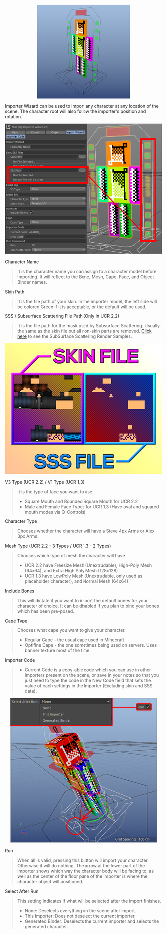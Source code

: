 <p align=center><img src="../images/rig_renderfiles/Importer_Base.png" width="300" height="300"></p>

Importer Wizard can be used to import any character at any location of the scene. The character root will also follow the importer's position and rotation.

<p align=center><img src="../images/PNG/0001.png"></p>

Character Name
  > It is the character name you can assign to a character model before importing. It will reflect to the Bone, Mesh, Cape, Face, and Object Binder names.

Skin Path
  > It is the file path of your skin. In the importer model, the left side will be colored Green if it is acceptable, or the default will be used.

SSS / Subsurface Scattering File Path (Only in UCR 2.2)
  > It is the file path for the mask used by Subsurface Scattering. Usually the same as the skin file but all non-skin parts are removed. [Click here](subsurface-scattering.md) to see the SubSurface Scattering Render Samples.
  
<p align=center><img src="../images/PNG/0003.png"></p>
  
V3 Type (UCR 2.2) / V1 Type (UCR 1.3)
  > It is the type of face you want to use.
  > - Square Mouth and Rounded Square Mouth for UCR 2.2
  > - Male and Female Face Types for UCR 1.3 (Have oval and squared mouth modes via Q-Controls)
  
Character Type
  > Chooses whether the character will have a Steve 4px Arms or Alex 3px Arms
  
Mesh Type (UCR 2.2 - 3 Types / UCR 1.3 - 2 Types)
  > Chooses which type of mesh the character will have
  > - UCR 2.2 have Freesize Mesh (Unextrudable), High-Poly Mesh (64x64), and Extra High Poly Mesh (128x128)
  > - UCR 1.3 have LowPoly Mesh (Unextrudable, only used as placeholder character), and Normal Mesh (64x64)
  
Include Bones
  > This will dictate if you want to import the default bones for your character of choice. It can be disabled if you plan to bind your bones which has been pre-posed.
  
Cape Type
  > Chooses what cape you want to give your character.
  > - Regular Cape - the usual cape used in Minecraft
  > - Optifine Cape - the one sometimes being used on servers. Uses banner texture most of the time.

Importer Code
  > - Current Code is a copy-able code which you can use in other importers present on the scene, or save in your notes so that you just need to type the code in the New Code field that sets the value of each settings in the Importer (Excluding skin and SSS data).

<p align=center><img src="../images/PNG/0002.png"></p>

Run
  > When all is valid, pressing this button will import your character. Otherwise it will do nothing. The arrow at the lower part of the importer shows which way the character body will be facing to, as well as the center of the floor pane of the importer is where the character object will positioned.
  
Select After Run
  > This setting indicates if what will be selected after the import finishes.
  >  -  None: Deselects everything on the scene after import.
  >  -  This Importer: Does not deselect the current importer.
  >  -  Generated Binder: Deselects the current importer and selects the generated character.
